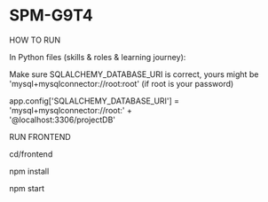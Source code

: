 # SPM-G9T4

HOW TO RUN

In Python files (skills & roles & learning journey):

Make sure SQLALCHEMY_DATABASE_URI is correct, yours might be 'mysql+mysqlconnector://root:root' (if root is your password)

app.config['SQLALCHEMY_DATABASE_URI'] = 'mysql+mysqlconnector://root:' + \
                                        '@localhost:3306/projectDB'
                                        
RUN FRONTEND

cd/frontend

npm install

npm start
